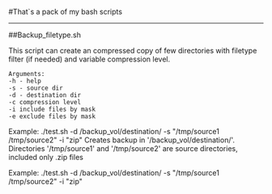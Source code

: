 #That`s a pack of my bash scripts
____
##Backup_filetype.sh

This script can create an compressed copy of few directories with filetype filter (if needed) and variable compression level.

```
Arguments:
-h - help
-s - source dir
-d - destination dir
-c compression level
-i include files by mask
-e exclude files by mask
```

Example: ./test.sh -d /backup_vol/destination/ -s "/tmp/source1 /tmp/source2" -i "zip"
Creates backup in '/backup_vol/destination/'. Directories '/tmp/source1' and '/tmp/source2' are source directories, included only .zip files

Example: ./test.sh -d /backup_vol/destination/ -s "/tmp/source1 /tmp/source2" -i "zip"
